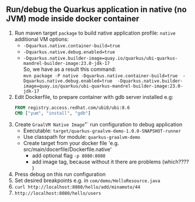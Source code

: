 
<h2>Run/debug the Quarkus application in native (no JVM) mode inside docker container</h2>


1. Run maven target `package` to build native application
   profile: `native`
   additional VM options: 
      - `-Dquarkus.native.container-build=true` 
      - `-Dquarkus.native.debug.enabled=true`
      - `-Dquarkus.native.builder-image=quay.io/quarkus/ubi-quarkus-mandrel-builder-image:23.0-jdk-17`
   </br>So, we have as a result this command: </br>
   `mvn package -P native -Dquarkus.native.container-build=true  -Dquarkus.native.debug.enabled=true  -Dquarkus.native.builder-image=quay.io/quarkus/ubi-quarkus-mandrel-builder-image:23.0-jdk-17`
2. Edit Dockerfile, to prepare container with gdb server installed e.g:
   ```Dockerfile
   FROM registry.access.redhat.com/ubi8/ubi:8.6
   CMD ["yum", "install", "gdb"]
   ```
3. Create `GraalVM Native Image`"` run configuration to debug application
   - Executable: `target/quarkus-graalvm-demo-1.0.0-SNAPSHOT-runner`
   - Use classpath for module: `quarkus-graalvm-demo`
   - Create target from your docker file 'e.g. src/main/docerfile/Dockerfile.native'
      - add optional flag `-p 8080:8080`
      - add image tag, because without it there are problems (which???? )
4. Press debug on this run configuration
5. Set desired breakpoints e.g. in `com/demo/HelloResource.java`
6. `curl http://localhost:8080/hello/add/minamoto/44`
7. `http://localhost:8080/hello/users`


